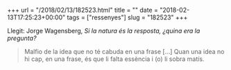 +++
url = "/2018/02/13/182523.html"
title = ""
date = "2018-02-13T17:25:23+00:00"
tags = ["ressenyes"]
slug = "182523"
+++

Llegit: Jorge Wagensberg, *Si la natura és la resposta, ¿quina era la pregunta?*

> Malfio de la idea que no té cabuda en una frase […] Quan una idea no hi cap, en una frase, és que li falta essència i (o) li sobra matís.

